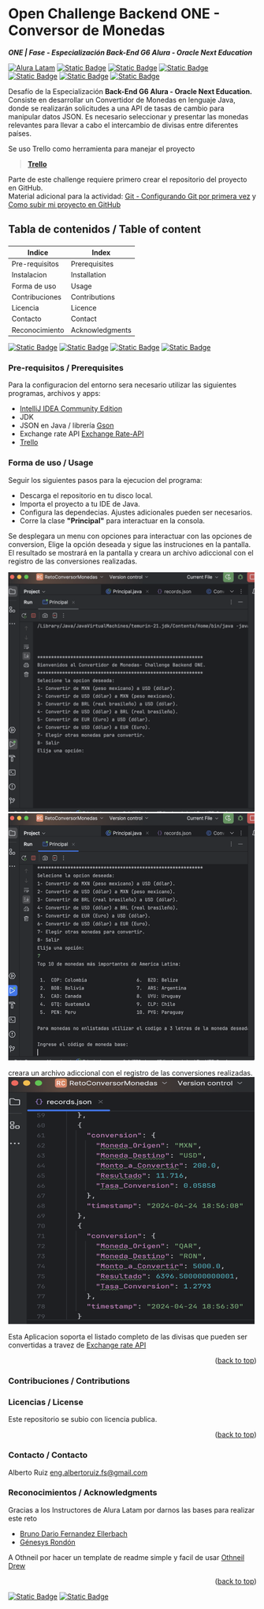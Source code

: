 # Open Challenge Backend ONE - Conversor de Monedas
 ***ONE | Fase - Especialización Back-End  G6 Alura - Oracle Next Education***

[![Alura Latam](https://img.shields.io/badge/Alura-Latam-blue?style=flat)](https://www.aluracursos.com/)
[![Static Badge](https://img.shields.io/badge/ONE-Oracle_Next_Education-orange?style=flat&logo=oracle&logoColor=orange)](https://www.oracle.com/co/education/oracle-next-education/) [![Static Badge](https://img.shields.io/badge/IDE-IntelliJ_IDEA-%23ff0534?style=flat&logo=IntelliJ%20IDEA&logoColor=%232196f3)](https://www.jetbrains.com/es-es/idea/)
[![Static Badge](https://img.shields.io/badge/app-Trello-%231466c3?style=flat&logo=trello)](https://trello.com/)
[![Static Badge](https://img.shields.io/badge/Language-Java-%23ff0000?style=flat)](#)
[![Static Badge](https://img.shields.io/badge/Java_Library-Gson_%2F_Json-blue?style=flat&logo=json)](https://mvnrepository.com/artifact/com.google.code.gson/gson)
[![Static Badge](https://img.shields.io/badge/API-Exchange_Rate_API-%23e90000?style=flat)](https://www.exchangerate-api.com/docs/java-currency-api)



Desafío de la Especialización **Back-End G6 Alura - Oracle Next Education.** Consiste en desarrollar un Convertidor de Monedas en lenguaje Java, donde se realizarán solicitudes a una API de tasas de cambio para manipular datos JSON. Es necesario seleccionar y presentar las monedas relevantes para llevar a cabo el intercambio de divisas entre diferentes países.

Se uso Trello como herramienta para manejar el proyecto
 > **[Trello](https://trello.com/b/RU41cvaQ/conversor-de-moneda-challenge-one-java-back-end)**
   


Parte de este challenge requiere primero crear el repositorio del proyecto en GitHub.  
Material adicional para la actividad: [Git - Configurando Git por primera vez](https://git-scm.com/book/es/v2/Inicio---Sobre-el-Control-de-Versiones-Configurando-Git-por-primera-vez) y [Como subir mi proyecto en GitHub](https://www.youtube.com/watch?v=bhKkeOMysuw)  

 ## </center></p>Tabla de contenidos / Table of content</center></p> ##

Indice                 |        Index
-----------------------|---------------------
Pre-requisitos         | Prerequisites
Instalacion            | Installation
Forma de uso           | Usage
Contribuciones         | Contributions
Licencia               | Licence
Contacto               | Contact
Reconocimiento         | Acknowledgments 

[![Static Badge](https://img.shields.io/badge/IDE-IntelliJ_IDEA-%23ff0534?style=flat&logo=IntelliJ%20IDEA&logoColor=%232196f3)](https://www.jetbrains.com/es-es/idea/) 
[![Static Badge](https://img.shields.io/badge/Language-Java-%23ff0000?style=flat)](#)
[![Static Badge](https://img.shields.io/badge/Java_Library-Gson_%2F_Json-blue?style=flat&logo=json)](https://mvnrepository.com/artifact/com.google.code.gson/gson)
[![Static Badge](https://img.shields.io/badge/API-Exchange_Rate_API-%23e90000?style=flat)](https://www.exchangerate-api.com/docs/java-currency-api) 

### Pre-requisitos / Prerequisites ### 
Para la configuracion del entorno sera necesario utilizar las siguientes programas, archivos y apps:
- [IntelliJ IDEA Community Edition](https://www.jetbrains.com/idea/)
- JDK 
- JSON en Java / librería [Gson](https://mvnrepository.com/search?q=gson)
- Exchange rate API [Exchange Rate-API](https://www.exchangerate-api.com/)
- [Trello](https://trello.com/b/RU41cvaQ/conversor-de-moneda-challenge-one-java-back-end)

### Forma de uso / Usage ###

Seguir los siguientes pasos para la ejecucion del programa:

* Descarga el repositorio en tu disco local.
* Importa el proyecto a tu IDE de Java.
* Configura las dependecias. Ajustes adicionales pueden ser necesarios.
* Corre la clase  __"Principal"__ para interactuar en la consola.

Se desplegara un menu con opciones para interactuar con las opciones de conversion, Elige la opción deseada y sigue las instruciones en la pantalla. El resultado se mostrará en la pantalla y creara un archivo adiccional con el registro de las conversiones realizadas.


<img src="https://raw.githubusercontent.com/AlbertoHades/Challenge---Conversor-de-Monedas/main/Additional%20material/MenuScreenShot.png" width="500" heigth= "500">

<img src= "https://raw.githubusercontent.com/AlbertoHades/Challenge---Conversor-de-Monedas/main/Additional%20material/Submenu%20SS.png" width="500" height="500">

creara un archivo adiccional con el registro de las conversiones realizadas.
<img src= "https://raw.githubusercontent.com/AlbertoHades/Challenge---Conversor-de-Monedas/main/Additional%20material/image.png" width="500" height="500">

Esta Aplicacion soporta el listado completo de las divisas que pueden ser convertidas a travez de [Exchange rate API](https://www.exchangerate-api.com/docs/supported-currencies)

<p align="right">(<a href="#readme-top">back to top</a>)</p>

### Contribuciones / Contributions ###



### Licencias / License ###
Este repositorio se subio con licencia publica.
<p align="right">(<a href="#readme-top">back to top</a>)</p>

### Contacto / Contacto ###

Alberto Ruiz
eng.albertoruiz.fs@gmail.com

### Reconocimientos / Acknowledgments ###
Gracias a los Instructores de Alura Latam por darnos las bases para realizar este reto
* [Bruno Dario Fernandez Ellerbach](https://github.com/bfjeje)
* [Génesys Rondón](https://github.com/genesysrm)

A Othneil por hacer un template de readme simple y facil de usar 
[Othneil Drew](https://github.com/othneildrew)




<p align="right">(<a href="#readme-top">back to top</a>)</p>

[![Static Badge](https://img.shields.io/badge/Git-Github-blue?style=flat&logo=GitHub)](https://github.com/)
[![Static Badge](https://img.shields.io/badge/status-completed-Green)](#)
